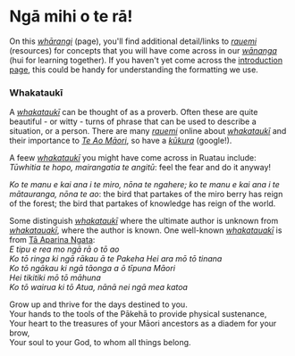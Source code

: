 # Ngā mihi o te rā!
On this [*whārangi*](https://maoridictionary.co.nz/search?idiom=&phrase=&proverb=&loan=&histLoanWords=&keywords=wh%C4%81rangi) (page), you'll find additional detail/links to [*rauemi*](https://maoridictionary.co.nz/search?idiom=&phrase=&proverb=&loan=&histLoanWords=&keywords=rauemi) (resources) for concepts that you will have come across in our [*wānanga*](https://maoridictionary.co.nz/search?idiom=&phrase=&proverb=&loan=&histLoanWords=&keywords=w%C4%81nanga) (hui for learning together). If you haven't yet come across the [introduction page](../index.md), this could be handy for understanding the formatting we use.

### Whakataukī
A [*whakataukī*](https://maoridictionary.co.nz/search?idiom=&phrase=&proverb=&loan=&histLoanWords=&keywords=whakatauk%C4%AB) can be thought of as a proverb. Often these are quite beautiful - or witty - turns of phrase that can be used to describe a situation, or a person. There are many [*rauemi*](https://maoridictionary.co.nz/search?idiom=&phrase=&proverb=&loan=&histLoanWords=&keywords=rauemi) online about [*whakataukī*](https://maoridictionary.co.nz/search?idiom=&phrase=&proverb=&loan=&histLoanWords=&keywords=whakatauk%C4%AB) and their importance to [*Te Ao Māori*](https://translate.google.com/?hl=mi&sl=mi&tl=en&text=te%20ao%20M%C4%81ori%0A&op=translate), so have a [*kūkura*](https://maoridictionary.co.nz/search?idiom=&phrase=&proverb=&loan=&histLoanWords=&keywords=K%C5%ABkara) (google!).  

A feew [*whakataukī*](https://maoridictionary.co.nz/search?idiom=&phrase=&proverb=&loan=&histLoanWords=&keywords=whakatauk%C4%AB) you might have come across in Ruatau include:  
*Tūwhitia te hopo, mairangatia te angitū*: feel the fear and do it anyway!  

*Ko te manu e kai ana i te miro, nōna te ngahere; ko te manu e kai ana i te mātauranga, nōna te ao*: the bird that partakes of the miro berry has reign of the forest; the bird that partakes of knowledge has reign of the world.  

Some distinguish [*whakataukī*](https://maoridictionary.co.nz/search?idiom=&phrase=&proverb=&loan=&histLoanWords=&keywords=whakatauk%C4%AB) where the ultimate author is unknown from [*whakatauakī*](https://maoridictionary.co.nz/search?idiom=&phrase=&proverb=&loan=&histLoanWords=&keywords=whakatauaki), where the author is known. One well-known [*whakatauakī*](https://maoridictionary.co.nz/search?idiom=&phrase=&proverb=&loan=&histLoanWords=&keywords=whakatauaki) is from [Tā Aparina Ngata](https://teara.govt.nz/en/biographies/3n5/ngata-apirana-turupa):  
*E tipu e rea mo ngā rā o tō ao  
Ko tō ringa ki ngā rākau ā te Pakeha Hei ara mō tō tinana  
Ko tō ngākau ki ngā tāonga a ō tīpuna Māori  
Hei tikitiki mō tō māhuna  
Ko tō wairua ki tō Atua, nānā nei ngā mea katoa*  

Grow up and thrive for the days destined to you.  
Your hands to the tools of the Pākehā to provide physical sustenance,  
Your heart to the treasures of your Māori ancestors as a diadem for your brow,  
Your soul to your God, to whom all things belong.  


